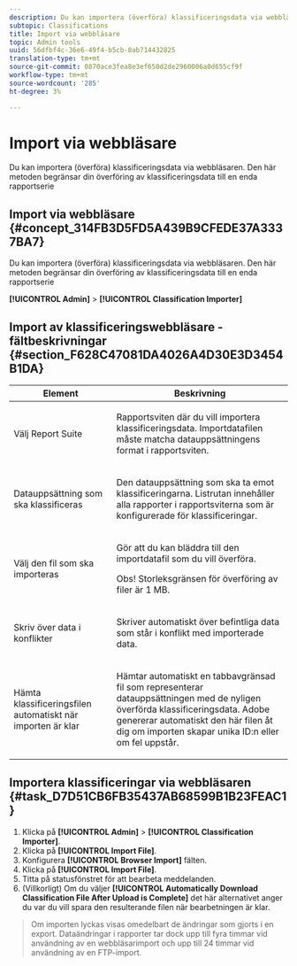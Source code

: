 ```yaml
---
description: Du kan importera (överföra) klassificeringsdata via webbläsaren. Den här metoden begränsar din överföring av klassificeringsdata till en enda rapportserie
subtopic: Classifications
title: Import via webbläsare
topic: Admin tools
uuid: 56dfbf4c-36e6-49f4-b5cb-8ab714432825
translation-type: tm+mt
source-git-commit: 0870ace3fea8e3ef650d2de2960006a0d655cf9f
workflow-type: tm+mt
source-wordcount: '285'
ht-degree: 3%

---
```



# Import via webbläsare

Du kan importera (överföra) klassificeringsdata via webbläsaren. Den här metoden begränsar din överföring av klassificeringsdata till en enda rapportserie

## Import via webbläsare {#concept_314FB3D5FD5A439B9CFEDE37A3337BA7}

Du kan importera (överföra) klassificeringsdata via webbläsaren. Den här metoden begränsar din överföring av klassificeringsdata till en enda rapportserie

**[!UICONTROL Admin]** > **[!UICONTROL Classification Importer]**

## Import av klassificeringswebbläsare - fältbeskrivningar {#section_F628C47081DA4026A4D30E3D3454B1DA}

<table id="table_7FC7E510E7E74C2D9E8F316C5C6B66DB"> 
 <thead> 
  <tr> 
   <th colname="col1" class="entry"> Element </th> 
   <th colname="col2" class="entry"> Beskrivning </th> 
  </tr> 
 </thead>
 <tbody> 
  <tr> 
   <td colname="col1"> Välj Report Suite </td> 
   <td colname="col2"> <p>Rapportsviten där du vill importera klassificeringsdata. Importdatafilen måste matcha datauppsättningens format i rapportsviten. </p> </td> 
  </tr> 
  <tr> 
   <td colname="col1"> Datauppsättning som ska klassificeras </td> 
   <td colname="col2"> <p>Den datauppsättning som ska ta emot klassificeringarna. Listrutan innehåller alla rapporter i rapportsviterna som är konfigurerade för klassificeringar. </p> </td> 
  </tr> 
  <tr> 
   <td colname="col1"> Välj den fil som ska importeras </td> 
   <td colname="col2"> <p>Gör att du kan bläddra till den importdatafil som du vill överföra. </p> <p>Obs!  Storleksgränsen för överföring av filer är 1 MB. </p> </td> 
  </tr> 
  <tr> 
   <td colname="col1"> Skriv över data i konflikter </td> 
   <td colname="col2"> <p>Skriver automatiskt över befintliga data som står i konflikt med importerade data. </p> </td> 
  </tr> 
  <tr> 
   <td colname="col1"> Hämta klassificeringsfilen automatiskt när importen är klar </td> 
   <td colname="col2"> <p>Hämtar automatiskt en tabbavgränsad fil som representerar datauppsättningen med de nyligen överförda klassificeringsdata. Adobe genererar automatiskt den här filen åt dig om importen skapar unika ID:n eller om fel uppstår. </p> </td> 
  </tr> 
 </tbody> 
</table>

## Importera klassificeringar via webbläsaren {#task_D7D51CB6FB35437AB68599B1B23FEAC1}

<!-- 

t_upload_a_saint_data_file_via_web_browser.xml

 -->

1. Klicka på **[!UICONTROL Admin]** > **[!UICONTROL Classification Importer]**.
1. Klicka på **[!UICONTROL Import File]**.
1. Konfigurera **[!UICONTROL Browser Import]** fälten.
1. Klicka på **[!UICONTROL Import File]**.
1. Titta på statusfönstret för att bearbeta meddelanden.
1. (Villkorligt) Om du väljer **[!UICONTROL Automatically Download Classification File After Upload is Complete]** det här alternativet anger du var du vill spara den resulterande filen när bearbetningen är klar.
>Om importen lyckas visas omedelbart de ändringar som gjorts i en export. Dataändringar i rapporter tar dock upp till fyra timmar vid användning av en webbläsarimport och upp till 24 timmar vid användning av en FTP-import.

